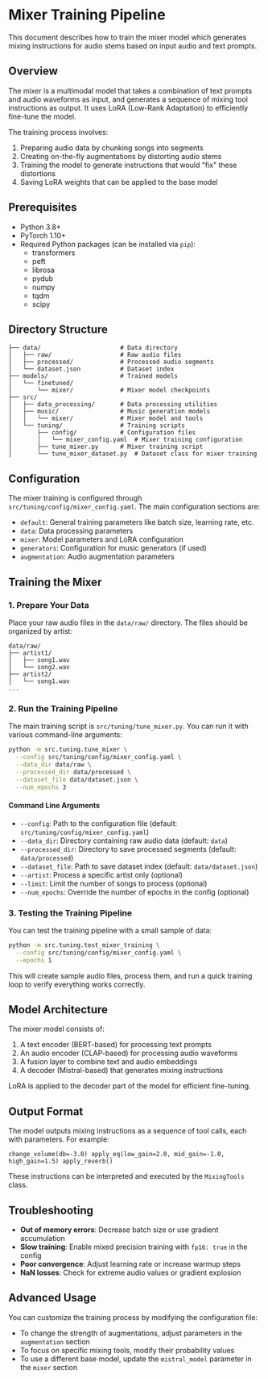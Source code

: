 # Mixer Training Pipeline

This document describes how to train the mixer model which generates mixing instructions for audio stems based on input audio and text prompts.

## Overview

The mixer is a multimodal model that takes a combination of text prompts and audio waveforms as input, and generates a sequence of mixing tool instructions as output. It uses LoRA (Low-Rank Adaptation) to efficiently fine-tune the model.

The training process involves:
1. Preparing audio data by chunking songs into segments
2. Creating on-the-fly augmentations by distorting audio stems
3. Training the model to generate instructions that would "fix" these distortions
4. Saving LoRA weights that can be applied to the base model

## Prerequisites

- Python 3.8+
- PyTorch 1.10+
- Required Python packages (can be installed via `pip`):
  - transformers
  - peft
  - librosa
  - pydub
  - numpy
  - tqdm
  - scipy

## Directory Structure

```
├── data/                      # Data directory
│   ├── raw/                   # Raw audio files
│   ├── processed/             # Processed audio segments
│   └── dataset.json           # Dataset index
├── models/                    # Trained models
│   └── finetuned/
│       └── mixer/             # Mixer model checkpoints
├── src/
│   ├── data_processing/       # Data processing utilities
│   ├── music/                 # Music generation models
│   │   └── mixer/             # Mixer model and tools
│   └── tuning/                # Training scripts
│       ├── config/            # Configuration files
│       │   └── mixer_config.yaml  # Mixer training configuration
│       ├── tune_mixer.py      # Mixer training script
│       └── tune_mixer_dataset.py  # Dataset class for mixer training
```

## Configuration

The mixer training is configured through `src/tuning/config/mixer_config.yaml`. The main configuration sections are:

- `default`: General training parameters like batch size, learning rate, etc.
- `data`: Data processing parameters
- `mixer`: Model parameters and LoRA configuration
- `generators`: Configuration for music generators (if used)
- `augmentation`: Audio augmentation parameters

## Training the Mixer

### 1. Prepare Your Data

Place your raw audio files in the `data/raw/` directory. The files should be organized by artist:

```
data/raw/
├── artist1/
│   ├── song1.wav
│   └── song2.wav
├── artist2/
│   └── song1.wav
...
```

### 2. Run the Training Pipeline

The main training script is `src/tuning/tune_mixer.py`. You can run it with various command-line arguments:

```bash
python -m src.tuning.tune_mixer \
  --config src/tuning/config/mixer_config.yaml \
  --data_dir data/raw \
  --processed_dir data/processed \
  --dataset_file data/dataset.json \
  --num_epochs 3
```

#### Command Line Arguments

- `--config`: Path to the configuration file (default: `src/tuning/config/mixer_config.yaml`)
- `--data_dir`: Directory containing raw audio data (default: `data`)
- `--processed_dir`: Directory to save processed segments (default: `data/processed`)
- `--dataset_file`: Path to save dataset index (default: `data/dataset.json`)
- `--artist`: Process a specific artist only (optional)
- `--limit`: Limit the number of songs to process (optional)
- `--num_epochs`: Override the number of epochs in the config (optional)

### 3. Testing the Training Pipeline

You can test the training pipeline with a small sample of data:

```bash
python -m src.tuning.test_mixer_training \
  --config src/tuning/config/mixer_config.yaml \
  --epochs 1
```

This will create sample audio files, process them, and run a quick training loop to verify everything works correctly.

## Model Architecture

The mixer model consists of:
1. A text encoder (BERT-based) for processing text prompts
2. An audio encoder (CLAP-based) for processing audio waveforms
3. A fusion layer to combine text and audio embeddings
4. A decoder (Mistral-based) that generates mixing instructions

LoRA is applied to the decoder part of the model for efficient fine-tuning.

## Output Format

The model outputs mixing instructions as a sequence of tool calls, each with parameters. For example:

```
change_volume(db=-3.0) apply_eq(low_gain=2.0, mid_gain=-1.0, high_gain=1.5) apply_reverb()
```

These instructions can be interpreted and executed by the `MixingTools` class.

## Troubleshooting

- **Out of memory errors**: Decrease batch size or use gradient accumulation
- **Slow training**: Enable mixed precision training with `fp16: true` in the config
- **Poor convergence**: Adjust learning rate or increase warmup steps
- **NaN losses**: Check for extreme audio values or gradient explosion

## Advanced Usage

You can customize the training process by modifying the configuration file:

- To change the strength of augmentations, adjust parameters in the `augmentation` section
- To focus on specific mixing tools, modify their probability values
- To use a different base model, update the `mistral_model` parameter in the `mixer` section 